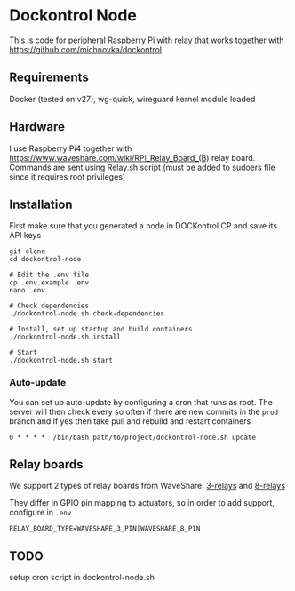 # Dockontrol Node

This is code for peripheral Raspberry Pi with relay that works together with https://github.com/michnovka/dockontrol

## Requirements

Docker (tested on v27), wg-quick, wireguard kernel module loaded

## Hardware

I use Raspberry Pi4 together with https://www.waveshare.com/wiki/RPi_Relay_Board_(B) relay board. Commands are sent using Relay.sh script (must be added to sudoers file since it requires root privileges)

## Installation

First make sure that you generated a node in DOCKontrol CP and save its API keys

```
git clone
cd dockontrol-node

# Edit the .env file
cp .env.example .env
nano .env

# Check dependencies
./dockontrol-node.sh check-dependencies

# Install, set up startup and build containers
./dockontrol-node.sh install

# Start
./dockontrol-node.sh start
```

### Auto-update

You can set up auto-update by configuring a cron that runs as root.
The server will then check every so often if there are new commits in the `prod` branch and if yes
then take pull and rebuild and restart containers

```crontab
0 * * * *  /bin/bash path/to/project/dockontrol-node.sh update
```

## Relay boards

We support 2 types of relay boards from WaveShare:
[3-relays](https://www.waveshare.com/wiki/RPi_Relay_Board(B)) and [8-relays](https://www.waveshare.com/wiki/RPi_Relay_Board_(B))

They differ in GPIO pin mapping to actuators, so in order to add support, configure in `.env`
```dotenv
RELAY_BOARD_TYPE=WAVESHARE_3_PIN|WAVESHARE_8_PIN
```

## TODO

setup cron script in dockontrol-node.sh